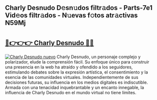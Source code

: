 ## Charly Desnudo D𝚎sn𝚞dos filtr𝚊dos - Parts-7e1 Vid𝚎os filtr𝚊dos - N𝚞evas f𝚘tos atr𝚊ctivas N59Mj

# <h2><a href="http://mb4cyg.tromn.icu/?c=Charly+Desnudo">🔗👉👉👉 Charly Desnudo 🔗🔗</a></h2>

[![Charly Desnudo nuevo](https://i.imgur.com/pEAQMta.gif)](http://mb4cyg.tromn.icu/?c=Charly+Desnudo)
Charly Desnudo, un personaje complejo y polarizador, elude la comprensión fácil. Su enfoque único para construir una presencia en la web ha atraído y ofendido a los seguidores, estimulando debates sobre la expresión artística, el consentimiento y la esencia de las comunidades virtuales. Independientemente de sus decisiones futuras, su influencia en los medios digitales es indiscutible. Armada con una tenacidad inquebrantable y un encanto innegable, la influencia de Charly Desnudo en el mundo virtual no tiene límites.
